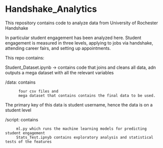 # Handshake_Analytics
This repository contains code to analyze data from University of Rochester Handshake

In particular student engagement has been analyzed here. Student engagement is measured in three levels, applying to
jobs via handshake, attending career fairs, and setting up appointments.

This repo contains:

Student_Dataset.ipynb -> contains code that joins and cleans all data, adn outputs a mega dataset with all the relevant variables

/data: contains 

          four csv files and 
          mega dataset that contains contains the final data to be used.

The primary key of this data is student username, hence the data is on a student level

/script: contains 
         
         ml.py which runs the machine learning models for predicting student engagement
         Stats_Test.ipnyb contains exploratory analysis and statistical tests of the features
